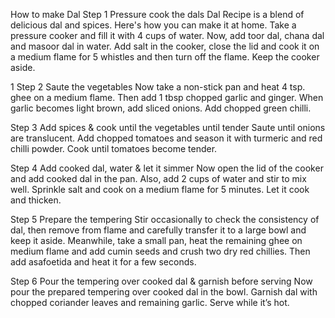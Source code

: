 

How to make Dal
Step 1 Pressure cook the dals
Dal Recipe is a blend of delicious dal and spices. Here's how you can make it at home. Take a pressure cooker and fill it with 4 cups of water. Now, add toor dal, chana dal and masoor dal in water. Add salt in the cooker, close the lid and cook it on a medium flame for 5 whistles and then turn off the flame. Keep the cooker aside.

1
Step 2 Saute the vegetables
Now take a non-stick pan and heat 4 tsp. ghee on a medium flame. Then add 1 tbsp chopped garlic and ginger. When garlic becomes light brown, add sliced onions. Add chopped green chilli.

Step 3 Add spices & cook until the vegetables until tender
Saute until onions are translucent. Add chopped tomatoes and season it with turmeric and red chilli powder. Cook until tomatoes become tender.

Step 4 Add cooked dal, water & let it simmer
Now open the lid of the cooker and add cooked dal in the pan. Also, add 2 cups of water and stir to mix well. Sprinkle salt and cook on a medium flame for 5 minutes. Let it cook and thicken.

Step 5 Prepare the tempering
Stir occasionally to check the consistency of dal, then remove from flame and carefully transfer it to a large bowl and keep it aside. Meanwhile, take a small pan, heat the remaining ghee on medium flame and add cumin seeds and crush two dry red chillies. Then add asafoetida and heat it for a few seconds.


Step 6 Pour the tempering over cooked dal & garnish before serving
Now pour the prepared tempering over cooked dal in the bowl. Garnish dal with chopped coriander leaves and remaining garlic. Serve while it’s hot.